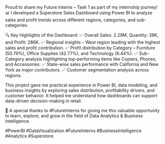 Proud to share my Future Interns – Task 1 as part of my internship journey!
📊 I developed a Superstore Sales Dashboard using Power BI to analyze sales and profit trends across different regions, categories, and sub-categories.

🔍 Key Highlights of the Dashboard:
✅ Overall Sales: 2.29M, Quantity: 38K, and Profit: 286K.
✅ Regional insights – West region leading with the highest sales and profit contribution.
✅ Profit distribution by Category – Furniture (50.79%), Office Supplies (42.77%), and Technology (6.44%).
✅ Sub-Category analysis highlighting top-performing items like Copiers, Phones, and Accessories.
✅ State-wise sales performance with California and New York as major contributors.
✅ Customer segmentation analysis across regions.

This project gave me practical experience in Power BI, data modeling, and business insights by exploring sales distribution, profitability drivers, and customer behavior. It helped me understand how dashboards can support data-driven decision-making in retail.

🙏 A special thanks to #FutureInterns for giving me this valuable opportunity to learn, explore, and grow in the field of Data Analytics & Business Intelligence.

#PowerBI #DataVisualization #FutureInterns #BusinessIntelligence #Analytics #Superstore

